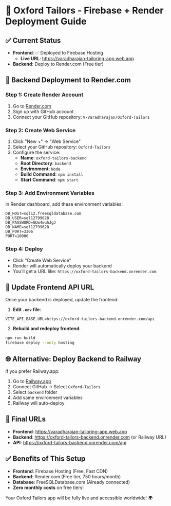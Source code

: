 # 🚀 Oxford Tailors - Firebase + Render Deployment Guide

## ✅ Current Status
- **Frontend**: ✅ Deployed to Firebase Hosting
  - **Live URL**: https://varadharajan-tailoring-app.web.app
- **Backend**: Deploy to Render.com (Free tier)

## 🔧 Backend Deployment to Render.com

### Step 1: Create Render Account
1. Go to [Render.com](https://render.com)
2. Sign up with GitHub account
3. Connect your GitHub repository: `V-Varadharajan/Oxford-Tailors`

### Step 2: Create Web Service
1. Click "New +" → "Web Service"
2. Select your GitHub repository: `Oxford-Tailors`
3. Configure the service:
   - **Name**: `oxford-tailors-backend`
   - **Root Directory**: `backend`
   - **Environment**: `Node`
   - **Build Command**: `npm install`
   - **Start Command**: `npm start`

### Step 3: Add Environment Variables
In Render dashboard, add these environment variables:
```
DB_HOST=sql12.freesqldatabase.com
DB_USER=sql12799628
DB_PASSWORD=GUw4wuhJgJ
DB_NAME=sql12799628
DB_PORT=3306
PORT=10000
```

### Step 4: Deploy
- Click "Create Web Service"
- Render will automatically deploy your backend
- You'll get a URL like: `https://oxford-tailors-backend.onrender.com`

## 🔄 Update Frontend API URL

Once your backend is deployed, update the frontend:

1. **Edit `.env` file**:
```env
VITE_API_BASE_URL=https://oxford-tailors-backend.onrender.com/api
```

2. **Rebuild and redeploy frontend**:
```bash
npm run build
firebase deploy --only hosting
```

## 🌐 Alternative: Deploy Backend to Railway

If you prefer Railway.app:

1. Go to [Railway.app](https://railway.app)
2. Connect GitHub → Select `Oxford-Tailors`
3. Select `backend` folder
4. Add same environment variables
5. Railway will auto-deploy

## 📱 Final URLs
- **Frontend**: https://varadharajan-tailoring-app.web.app
- **Backend**: https://oxford-tailors-backend.onrender.com (or Railway URL)
- **API**: https://oxford-tailors-backend.onrender.com/api

## ✅ Benefits of This Setup
- **Frontend**: Firebase Hosting (Free, Fast CDN)
- **Backend**: Render.com (Free tier, 750 hours/month)
- **Database**: FreeSQLDatabase.com (Already connected)
- **Zero monthly costs** on free tiers!

Your Oxford Tailors app will be fully live and accessible worldwide! 🌍